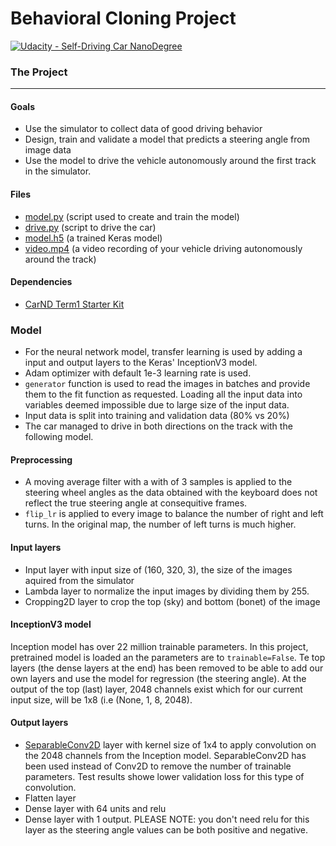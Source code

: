 # Behavioral Cloning Project

[![Udacity - Self-Driving Car NanoDegree](https://s3.amazonaws.com/udacity-sdc/github/shield-carnd.svg)](http://www.udacity.com/drive)

### The Project
---

#### Goals
* Use the simulator to collect data of good driving behavior 
* Design, train and validate a model that predicts a steering angle from image data
* Use the model to drive the vehicle autonomously around the first track in the simulator. 

#### Files
* [model.py](./model.py) (script used to create and train the model)
* [drive.py](./drive.py) (script to drive the car)
* [model.h5](https://drive.google.com/file/d/1btzSviMPpu1xjrLYtc1MkZ2lOISEPh9T/view?usp=sharing) (a trained Keras model)
* [video.mp4](./video.mp4) (a video recording of your vehicle driving autonomously around the track)


#### Dependencies

* [CarND Term1 Starter Kit](https://github.com/udacity/CarND-Term1-Starter-Kit)


### Model
* For the neural network model, transfer learning is used by adding a input and output layers to the Keras' InceptionV3 model.
* Adam optimizer with default 1e-3 learning rate is used.
* `generator` function is used to read the images in batches and provide them to the fit function as requested. Loading all the input data into variables deemed impossible due to large size of the input data.
* Input data is split into training and validation data (80% vs 20%)
* The car managed to drive in both directions on the track with the following model.

#### Preprocessing
* A moving average filter with a with of 3 samples is applied to the steering wheel angles as the data obtained with the keyboard does not reflect the true steering angle at consequitive frames.
* `flip_lr` is applied to every image to balance the number of right and left turns. In the original map, the number of left turns is much higher.


#### Input layers
* Input layer with input size of (160, 320, 3), the size of the images aquired from the simulator
* Lambda layer to normalize the input images by dividing them by 255.
* Cropping2D layer to crop the top (sky) and bottom (bonet) of the image

#### InceptionV3 model
Inception model has over 22 million trainable parameters. In this project, pretrained model is loaded an the parameters are to `trainable=False`. Te top layers (the dense layers at the end) has been removed to be able to add our own layers and use the model for regression (the steering angle).
At the output of the top (last) layer, 2048 channels exist which for our current input size, will be 1x8 (i.e (None, 1, 8, 2048).

#### Output layers
* [SeparableConv2D](https://towardsdatascience.com/a-basic-introduction-to-separable-convolutions-b99ec3102728) layer with kernel size of 1x4 to apply convolution on the 2048 channels from the Inception model. SeparableConv2D has been used instead of Conv2D to remove the number of trainable parameters. Test results showe lower validation loss for this type of convolution.
* Flatten layer
* Dense layer with 64 units and relu
* Dense layer with 1 output. PLEASE NOTE: you don't need relu for this layer as the steering angle values can be both positive and negative.


